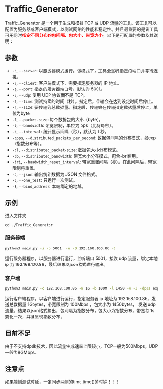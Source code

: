 # Traffic_Generator

Traffic_Generator 是一个用于生成和模拟 TCP 或 UDP 流量的工具。该工具可以配置为服务器或客户端模式，以测试网络的性能和稳定性。并且最重要的是该工具可用同时<span style="color:red">**指定不同分布的包间隔、包大小、带宽大小**</span>。以下是可配置的参数及其说明：

## 参数

- `-s`, `--server`: 以服务器模式运行。该模式下，工具会监听指定的端口并等待连接。
- `-c`, `--client`: 客户端模式下，需要指定服务器的 IP 地址。
- `-p`, `--port`: 指定的服务器端口号，默认为 5001。
- `-u`, `--udp`: 使用 UDP 协议而不是 TCP。
- `-t`, `--time`: 测试持续的时间（秒）。指定后，传输会在达到设定时间后停止。
- `-n`, `--size`: 要传输的总数据量。指定后，传输会在传输指定数据量后停止，单位为byte
- `-l`, `--packet-size`: 每个数据包的大小（byte）。
- `-b`, `--bandwidth`: 带宽限制，单位为 bps（比特每秒）。
- `-i`, `--interval`: 统计显示间隔（秒），默认为 1 秒。
- `-dpps`, `--distributed_packets_per_second`: 数据包间隔的分布模式，如exp（指数分布等）。
- `-dl`, `--distributed_packet-size`: 数据包大小分布模式。
- `-db`, `--distributed_bandwidth`: 带宽大小分布模式，配合-bri使用。
- `-bri`, `--bandwidth_reset_interval`: 带宽重置间隔（秒）。在此间隔后，带宽限制将重置。
- `-J`, `--json`: 输出统计数据为 JSON 文件格式。
- `-1`, `--one_test`: 只运行一次测试。
- `-B`, `--bind_address`: 本端绑定的地址。


## 示例
进入文件夹
```bash。
cd ./Traffic_Generator
```

### 服务器端
```bash
python3 main.py -s -p 5001  -u -B 192.168.100.86 -J
```
运行服务器程序，以服务器进行运行，监听端口 5001，接收 udp 流量，绑定本地 ip 为 192.168.100.86，最后结果以json格式进行输出。

### 客户端
```bash
python3 main.py -c 192.168.100.86 -n 1G -b 100M -l 1450 -u -J -dpps exp -dl exp -db exp -bri 1
```
运行客户端程序，以客户端进行运行，指定服务器 ip 地址为 192.168.100.86，发送总数据量 1Gbytes，带宽限制为 100Mbps ，包大小为 1450bytes， 发送 udp 流量，结果以json格式输出，包间隔为指数分布，包大小为指数分布，带宽每 1s 变化一次，并且呈现指数分布。
## 目前不足
由于不支持dpdk技术，因此流量生成速率上限较小，TCP一般为500Mbps，UDP一般为8GMbps。

## 注意点
如果端侧测试时延，一定同步两侧的time.time()的时钟！！！